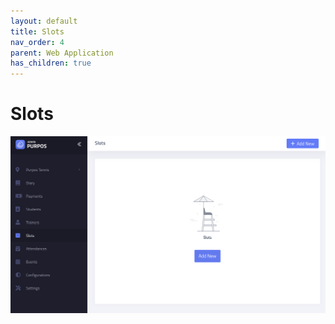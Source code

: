 ```yaml
---
layout: default
title: Slots
nav_order: 4
parent: Web Application
has_children: true
---
```


<script src="/auth.js"></script>

# Slots

![](/assets/images/slots/main.png)
